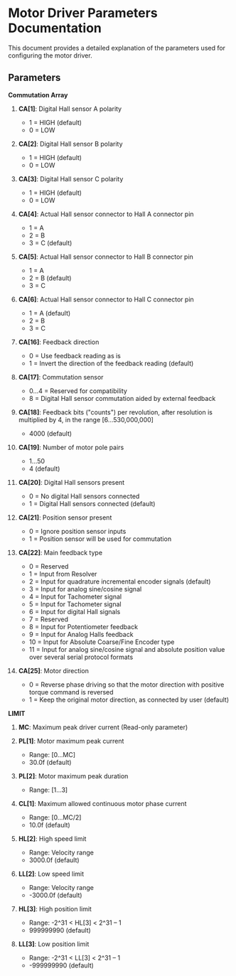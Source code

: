 # Motor Driver Parameters Documentation

This document provides a detailed explanation of the parameters used for configuring the motor driver.

## Parameters

**Commutation Array**
1. **CA[1]**: Digital Hall sensor A polarity
   - 1 = HIGH (default)
   - 0 = LOW

2. **CA[2]**: Digital Hall sensor B polarity
   - 1 = HIGH (default)
   - 0 = LOW

3. **CA[3]**: Digital Hall sensor C polarity
   - 1 = HIGH (default)
   - 0 = LOW

4. **CA[4]**: Actual Hall sensor connector to Hall A connector pin
   - 1 = A
   - 2 = B
   - 3 = C (default)

5. **CA[5]**: Actual Hall sensor connector to Hall B connector pin
   - 1 = A
   - 2 = B (default)
   - 3 = C

6. **CA[6]**: Actual Hall sensor connector to Hall C connector pin
   - 1 = A (default)
   - 2 = B
   - 3 = C

7. **CA[16]**: Feedback direction
   - 0 = Use feedback reading as is
   - 1 = Invert the direction of the feedback reading (default)

8. **CA[17]**: Commutation sensor
   - 0…4 = Reserved for compatibility
   - 8 = Digital Hall sensor commutation aided by external feedback

9. **CA[18]**: Feedback bits ("counts") per revolution, after resolution is multiplied by 4, in the range [6…530,000,000]
   - 4000 (default)

10. **CA[19]**: Number of motor pole pairs
    - 1…50
    - 4 (default)

11. **CA[20]**: Digital Hall sensors present
    - 0 = No digital Hall sensors connected
    - 1 = Digital Hall sensors connected (default)

12. **CA[21]**: Position sensor present
    - 0 = Ignore position sensor inputs
    - 1 = Position sensor will be used for commutation

13. **CA[22]**: Main feedback type
    - 0 = Reserved
    - 1 = Input from Resolver
    - 2 = Input for quadrature incremental encoder signals (default)
    - 3 = Input for analog sine/cosine signal
    - 4 = Input for Tachometer signal
    - 5 = Input for Tachometer signal
    - 6 = Input for digital Hall signals
    - 7 = Reserved
    - 8 = Input for Potentiometer feedback
    - 9 = Input for Analog Halls feedback
    - 10 = Input for Absolute Coarse/Fine Encoder type
    - 11 = Input for analog sine/cosine signal and absolute position value over several serial protocol formats

14. **CA[25]**: Motor direction
    - 0 = Reverse phase driving so that the motor direction with positive torque command is reversed
    - 1 = Keep the original motor direction, as connected by user (default)

**LIMIT**
1. **MC**: Maximum peak driver current (Read-only parameter)

2. **PL[1]**: Motor maximum peak current
   - Range: [0…MC]
   - 30.0f (default)

3. **PL[2]**: Motor maximum peak duration
   - Range: [1…3]

4. **CL[1]**: Maximum allowed continuous motor phase current
   - Range: [0…MC/2]
   - 10.0f (default)

5. **HL[2]**: High speed limit
   - Range: Velocity range
   - 3000.0f (default)

6. **LL[2]**: Low speed limit
   - Range: Velocity range
   - -3000.0f (default)

7. **HL[3]**: High position limit
   - Range: -2^31 < HL[3] < 2^31 – 1
   - 999999990 (default)

8. **LL[3]**: Low position limit
    - Range: -2^31 < LL[3] < 2^31 – 1
    - -999999990 (default)
